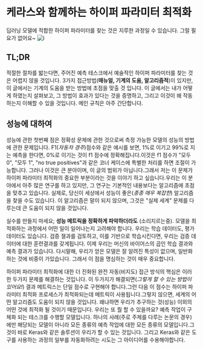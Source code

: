 # 케라스와 함께하는 하이퍼 파라미터 최적화
딥러닝 모델에 적합한 하이퍼 파라미터를 찾는 것은 지루한 과정일 수 있습니다. 그럴 필요가 없어요~
![i](https://cdn-images-1.medium.com/max/800/1*6TywHHgv7Gqmmcg0TiJmFg.gif )

<h2>TL;DR</h2>

적절한 절차를 밟는다면, 주어진 예측 테스크에서 예술적인 하이퍼 파라미터를 찾는 것은 어렵지 않을 것입니다. 3가지 접근방법(**매뉴얼, 기계의 도움, 알고리즘적**)이 있지만, 이 글에서는 기계의 도움을 받는 방법에 초점을 맞출 것 입니다. 이 글에서는 내가 어떻게 하였는지 살펴보고, 그 방법이 효과가 있다는 것을 증명하고, 그리고 이것이 왜 작동하는지 이해할 수 있을 것입니다. 메인 규칙은 아주 간단합니다.

## 성능에 대하여
성능에 관한 첫번째 점은 정확성 문제에 관한 것으로써 측정 가능한 모델의 성능의 방법에 관한 문제입니다. F1(*자동차 경주*)점수와 같은 예시를 보면, 1%로 이기고 99%로 지는 예측을 한다면, 0%로 이기는 것이 f1 점수에 정확해집니다.이것은 f1 점수가 "모두 0", "모두 1", "no true positives"과 같은 코너 케이스에 특별한 처리를 하면 조절이 가능합니다. 그러나 이것은 큰 분야이며, 이 글의 범위가 아닙니다.그래서 저는 이 문제가 하이퍼 파라미터 최적화의 중요한 부분이라는 것을 이야기 하고 싶습니다.우리는 이 분야에서 아주 많은 연구를 하고 있지만, 그 연구는 기본적인 내용보다는 알고리즘에 초점을 맞추고 있습니다. 실제로, 당신이 세상에서 성능이 좋은(*종종 매우 복잡한*) 알고리즘을 찾을 수도 있습니다. 이 알고리즘은 말이 되지 않으며, 그것은 "실제 세계" 문제를 다루는데 큰 도움이 되지 않을 것입니다.

실수를 만들지 마세요; 
**성능 메트릭을 정확하게 파악하더라도**
(소리지르는중). 모델을 최적화하는 과정에서 어떤 일이 일어나는지 고려해야 합니다. 우리는 학습 데이터도, 평가 데이터도 있습니다. 검증 졀과를 검토하고, 이를 기반으로 학습시킨다면, 우리는 검증 데이터에 대한 훈련결과를 갖게됩니다. 이제 우리는 머신의 바이어스의 곱인 학습 결과와 예측 결과가 있습니다. 다시말해, 우리가 얻은 모델은 잘 알려진 특성이 없으며, 일반화하는 것에 비중이 가있습니다. 그래서 이 점을 명심하는 것이 매우 중요합니다.

하이퍼 파라미터 최적화에 대한 더 진화된 완전 자동(비지도) 접근 방식의 핵심은 이러한 두가지 문제를 해결하는 것입니다. 이 두가지가 해결되면(*그렇게 할 수 있는 방법이 있어요!*) 결과 메트릭스는 단일 점수로 구현해야 합니다.그런 다음 이 점수는 하이퍼 파라미터 최적화 프로세스가 최적화되는데 메트릭이 사용됩니다.그렇지 않으면, 세계의 어떤 알고리즘도 도움이 되지 않을 것입니다. 왜냐하면 우리가 추구하는 것(성능) 이외의 어떤 것에 최적화 될 것이기 때문입니다. 우리는 또 뭘 할 수 있을까요? 예측 작업이 구체화 되는 테스크를 수행할 모델입니다. 하나의 사례(주로 주제를 다루는 논문의 경우)에만 해당되는 모델이 아니라 모든 종류의 예측 작업에 대한 모든 종류의 모델입니다.그것이 바로 Keras와 같은 솔루션이 우리가 할 수 있는 것입니다. 그리고 Keras와 같은 도구를 사용하는 과정의 일부를 자동화하려는 시도는 그 아이디어를 수용해야합니다.

